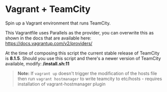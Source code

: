 Vagrant + TeamCity
===============

Spin up a Vagrant environment that runs TeamCity.

This Vagrantfile uses Parallels as the provider, you can overwrite this as shown in the docs that are available here: https://docs.vagrantup.com/v2/providers/

At the time of composing this script the current stable release of TeamCity is **8.1.5**. Should you use this script and there's a newer version of TeamCity available, modify: **/install.sh:11**

>**Note:**
If `vagrant up` doesn't trigger the modification of the hosts file then run `vagrant hostmanager` to write teamcity to etc/hosts - requires installation of vagrant-hostmanager plugin